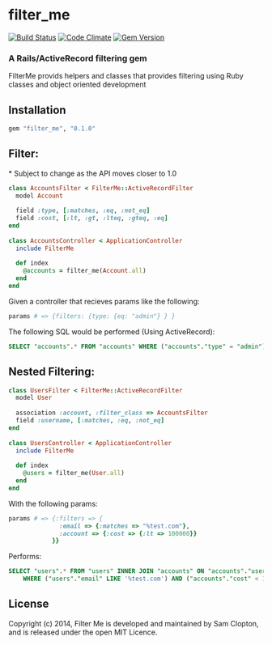 filter_me
=========

[![Build Status](https://travis-ci.org/Samsinite/filter_me.png?branch=master)](https://travis-ci.org/Samsinite/filter_me) [![Code Climate](https://codeclimate.com/github/Samsinite/filter_me.png)](https://codeclimate.com/github/Samsinite/filter_me) [![Gem Version](https://badge.fury.io/rb/filter_me.png)](http://badge.fury.io/rb/filter_me)

### A Rails/ActiveRecord filtering gem

FilterMe provids helpers and classes that provides filtering using Ruby classes and object oriented development

## Installation
``` ruby
gem "filter_me", "0.1.0"
```

## Filter:
\* Subject to change as the API moves closer to 1.0
``` ruby
class AccountsFilter < FilterMe::ActiveRecordFilter
  model Account
    
  field :type, [:matches, :eq, :not_eq]
  field :cost, [:lt, :gt, :lteq, :gteq, :eq]
end
    
class AccountsController < ApplicationController
  include FilterMe
      
  def index
    @accounts = filter_me(Account.all)
  end
end
```

Given a controller that recieves params like the following:
``` ruby
params # => {filters: {type: {eq: "admin"} } }
```

The following SQL would be performed (Using ActiveRecord):
``` SQL
SELECT "accounts".* FROM "accounts" WHERE ("accounts"."type" = "admin")
```

## Nested Filtering:
``` ruby
class UsersFilter < FilterMe::ActiveRecordFilter
  model User
    
  association :account, :filter_class => AccountsFilter
  field :username, [:matches, :eq, :not_eq]
end
    
class UsersController < ApplicationController
  include FilterMe
      
  def index
    @users = filter_me(User.all)
  end
end
```

With the following params:
``` ruby
params # => {:filters => {
              :email => {:matches => "%test.com"},
              :account => {:cost => {:lt => 100000}}
            }}
```
Performs:
``` SQL
SELECT "users".* FROM "users" INNER JOIN "accounts" ON "accounts"."user_id" = "users"."id"
    WHERE ("users"."email" LIKE '%test.com') AND ("accounts"."cost" < 100000)
```

## License
Copyright (c) 2014, Filter Me is developed and maintained by Sam Clopton, and is released under the open MIT Licence.
